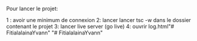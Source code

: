 Pour lancer le projet:

1 : avoir une minimum de connexion
2: lancer lancer tsc -w dans le dossier contenant le projet
3: lancer live server (go live)
4: ouvrir log.html"# FitialalainaYvann" 
"# FitialalainaYvann" 
